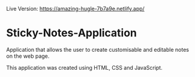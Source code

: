 Live Version: https://amazing-hugle-7b7a9e.netlify.app/
# Sticky-Notes-Application

Application that allows the user to create customisable and editable notes on the web page.

This application was created using HTML, CSS and JavaScript.
